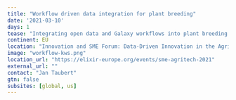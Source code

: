 ```yaml
---
title: "Workflow driven data integration for plant breeding"
date: '2021-03-10'
days: 1
tease: "Integrating open data and Galaxy workflows into plant breeding and research strategy at KWS"
continent: EU
location: "Innovation and SME Forum: Data-Driven Innovation in the Agritech Sector, ELIXIR, Online, Europe"
image: "workflow-kws.png"
location_url: "https://elixir-europe.org/events/sme-agritech-2021"
external_url: ""
contact: "Jan Taubert"
gtn: false
subsites: [global, us]
---
```

